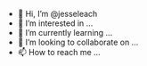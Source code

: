 - 👋 Hi, I’m @jesseleach
- 👀 I’m interested in ...
- 🌱 I’m currently learning ...
- 💞️ I’m looking to collaborate on ...
- 📫 How to reach me ...

<!---
jesseleach/jesseleach is a ✨ special ✨ repository because its `README.md` (this file) appears on your GitHub profile.
You can click the Preview link to take a look at your changes.
--->
